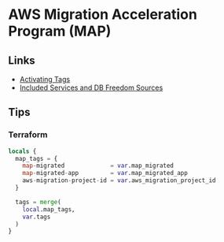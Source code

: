 # AWS Migration Acceleration Program (MAP)

## Links

- [Activating Tags](https://s3-us-west-2.amazonaws.com/map-2.0-customer-documentation/html/latest/en/2-activate_tags.html)
- [Included Services and DB Freedom Sources](https://s3-us-west-2.amazonaws.com/map-2.0-customer-documentation/included-services/MAP-Included-Services-List.pdf)

## Tips

### Terraform

```tf
locals {
  map_tags = {
    map-migrated             = var.map_migrated
    map-migrated-app         = var.map_migrated_app
    aws-migration-project-id = var.aws_migration_project_id
  }

  tags = merge(
    local.map_tags,
    var.tags
  )
}
```
